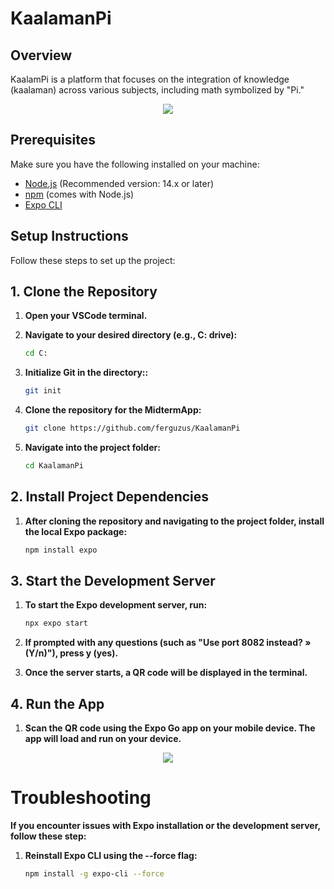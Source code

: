 # KaalamanPi

## Overview

KaalamPi is a platform that focuses on the integration of knowledge (kaalaman) across various subjects, including math symbolized by "Pi."

<div align="center"> <img src="https://raw.githubusercontent.com/ferguzus/sample-image/main/kaalamanpi_thumbnail.png"> </div>

## Prerequisites

Make sure you have the following installed on your machine:

- [Node.js](https://nodejs.org/) (Recommended version: 14.x or later)
- [npm](https://www.npmjs.com/get-npm) (comes with Node.js)
- [Expo CLI](https://docs.expo.dev/get-started/installation/)

## Setup Instructions

Follow these steps to set up the project:

## 1. Clone the Repository

1. **Open your VSCode terminal.**

2. **Navigate to your desired directory (e.g., C: drive):**
    ```bash
   cd C:
    ```
3. **Initialize Git in the directory::**
    ```bash
   git init
    ```
4. **Clone the repository for the MidtermApp:**
    ```bash
   git clone https://github.com/ferguzus/KaalamanPi
    ```
5. **Navigate into the project folder:**
    ```bash
   cd KaalamanPi
    ```

## 2. Install Project Dependencies
1. **After cloning the repository and navigating to the project folder, install the local Expo package:**

    ```bash
   npm install expo
    ```
## 3. Start the Development Server
1. **To start the Expo development server, run:**
    ```bash
   npx expo start
    ```
2. **If prompted with any questions (such as "Use port 8082 instead? » (Y/n)"), press y (yes).**

3. **Once the server starts, a QR code will be displayed in the terminal.**

## 4. Run the App

1. **Scan the QR code using the Expo Go app on your mobile device. The app will load and run on your device.**

<div align="center"> <img src="https://raw.githubusercontent.com/ferguzus/sample-image/main/Screenshot 2024-10-25 081641.png"> </div>

# Troubleshooting

**If you encounter issues with Expo installation or the development server, follow these step:** 
1. **Reinstall Expo CLI using the --force flag:**
   
    ```bash
   npm install -g expo-cli --force
    ```


    


